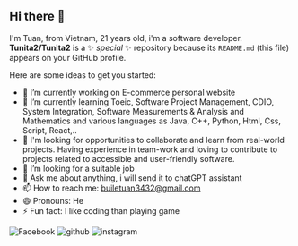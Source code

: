## Hi there 👋
I'm Tuan, from Vietnam, 21 years old, i'm a software developer.
**Tunita2/Tunita2** is a ✨ _special_ ✨ repository because its `README.md` (this file) appears on your GitHub profile.

Here are some ideas to get you started:

- 🔭 I’m currently working on E-commerce personal website 
- 🌱 I’m currently learning Toeic, Software Project Management, CDIO, System Integration, Software Measurements & Analysis and Mathematics and various languages as Java, C++, Python, Html, Css, Script, React,.. 
- 👯 I'm looking for opportunities to collaborate and learn from real-world projects. Having experience in team-work and loving to contribute to projects related to accessible and user-friendly software.
- 🤔 I’m looking for a suitable job 
- 💬 Ask me about anything, i will send it to chatGPT assistant
- 📫 How to reach me: builetuan3432@gmail.com 
- 😄 Pronouns: He
- ⚡ Fun fact: I like coding than playing game
  
![Facebook](https://img.shields.io/badge/Facebook-000fff?style=for-the-badge&logo=Facebook&logoColor=white)
![github](https://img.shields.io/badge/GitHub-000000?style=for-the-badge&logo=GitHub&logoColor=white)
![instagram](https://img.shields.io/badge/Instagram-e70064?style=for-the-badge&logo=Instagram&logoColor=white)

